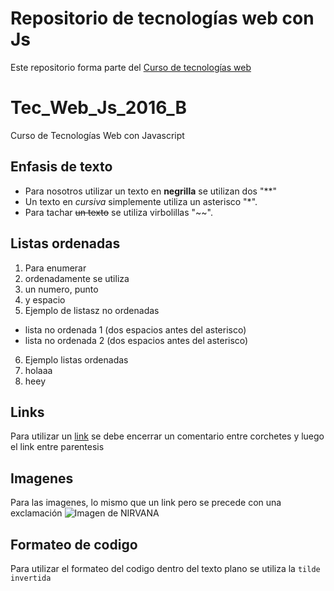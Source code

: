 # Repositorio de tecnologías web con Js
Este repositorio forma parte del [Curso de tecnologías web](https://github.com/adrianeguez/Tec_Web_Js_2016_B)


# Tec_Web_Js_2016_B
Curso de Tecnologías Web con Javascript

## Enfasis de texto
* Para nosotros utilizar un texto en **negrilla** se utilizan dos "**"
* Un texto en *cursiva* simplemente utiliza un asterisco "*".
* Para tachar ~~un texto~~ se utiliza virbolillas "~~".

## Listas ordenadas
1. Para enumerar
2. ordenadamente se utiliza
3. un numero, punto
4. y espacio
5. Ejemplo de listasz no ordenadas
 * lista no ordenada 1 (dos espacios antes del asterisco)
 * lista no ordenada 2 (dos espacios antes del asterisco)
6. Ejemplo listas ordenadas
 1. holaaa
 2. heey
 
## Links
Para utilizar un [link](https://github.com/adrianeguez/Tec_Web_Js_2016_B) se debe encerrar un comentario entre corchetes y luego el link entre parentesis

## Imagenes
Para las imagenes, lo mismo que un link pero se precede con una exclamación
![Imagen de NIRVANA](http://vignette3.wikia.nocookie.net/nirvana/images/8/80/Nirvana-Wallpaper.jpg/revision/latest?cb=20130412204553 "Nirvana")

## Formateo de codigo
Para utilizar el formateo del codigo dentro del texto plano se utiliza la `tilde invertida`



